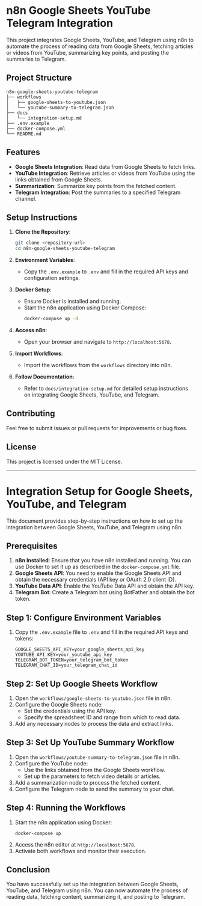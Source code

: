 # n8n Google Sheets YouTube Telegram Integration

This project integrates Google Sheets, YouTube, and Telegram using n8n to automate the process of reading data from Google Sheets, fetching articles or videos from YouTube, summarizing key points, and posting the summaries to Telegram.

## Project Structure

```
n8n-google-sheets-youtube-telegram
├── workflows
│   ├── google-sheets-to-youtube.json
│   └── youtube-summary-to-telegram.json
├── docs
│   └── integration-setup.md
├── .env.example
├── docker-compose.yml
└── README.md
```

## Features

- **Google Sheets Integration**: Read data from Google Sheets to fetch links.
- **YouTube Integration**: Retrieve articles or videos from YouTube using the links obtained from Google Sheets.
- **Summarization**: Summarize key points from the fetched content.
- **Telegram Integration**: Post the summaries to a specified Telegram channel.

## Setup Instructions

1. **Clone the Repository**: 
   ```bash
   git clone <repository-url>
   cd n8n-google-sheets-youtube-telegram
   ```

2. **Environment Variables**: 
   - Copy the `.env.example` to `.env` and fill in the required API keys and configuration settings.

3. **Docker Setup**: 
   - Ensure Docker is installed and running.
   - Start the n8n application using Docker Compose:
     ```bash
     docker-compose up -d
     ```

4. **Access n8n**: 
   - Open your browser and navigate to `http://localhost:5678`.

5. **Import Workflows**: 
   - Import the workflows from the `workflows` directory into n8n.

6. **Follow Documentation**: 
   - Refer to `docs/integration-setup.md` for detailed setup instructions on integrating Google Sheets, YouTube, and Telegram.

## Contributing

Feel free to submit issues or pull requests for improvements or bug fixes. 

## License

This project is licensed under the MIT License.


------------
# Integration Setup for Google Sheets, YouTube, and Telegram

This document provides step-by-step instructions on how to set up the integration between Google Sheets, YouTube, and Telegram using n8n.

## Prerequisites

1. **n8n Installed**: Ensure that you have n8n installed and running. You can use Docker to set it up as described in the `docker-compose.yml` file.
2. **Google Sheets API**: You need to enable the Google Sheets API and obtain the necessary credentials (API key or OAuth 2.0 client ID).
3. **YouTube Data API**: Enable the YouTube Data API and obtain the API key.
4. **Telegram Bot**: Create a Telegram bot using BotFather and obtain the bot token.

## Step 1: Configure Environment Variables

1. Copy the `.env.example` file to `.env` and fill in the required API keys and tokens:
   ```
   GOOGLE_SHEETS_API_KEY=your_google_sheets_api_key
   YOUTUBE_API_KEY=your_youtube_api_key
   TELEGRAM_BOT_TOKEN=your_telegram_bot_token
   TELEGRAM_CHAT_ID=your_telegram_chat_id
   ```

## Step 2: Set Up Google Sheets Workflow

1. Open the `workflows/google-sheets-to-youtube.json` file in n8n.
2. Configure the Google Sheets node:
   - Set the credentials using the API key.
   - Specify the spreadsheet ID and range from which to read data.
3. Add any necessary nodes to process the data and extract links.

## Step 3: Set Up YouTube Summary Workflow

1. Open the `workflows/youtube-summary-to-telegram.json` file in n8n.
2. Configure the YouTube node:
   - Use the links obtained from the Google Sheets workflow.
   - Set up the parameters to fetch video details or articles.
3. Add a summarization node to process the fetched content.
4. Configure the Telegram node to send the summary to your chat.

## Step 4: Running the Workflows

1. Start the n8n application using Docker:
   ```
   docker-compose up
   ```
2. Access the n8n editor at `http://localhost:5678`.
3. Activate both workflows and monitor their execution.

## Conclusion

You have successfully set up the integration between Google Sheets, YouTube, and Telegram using n8n. You can now automate the process of reading data, fetching content, summarizing it, and posting to Telegram.